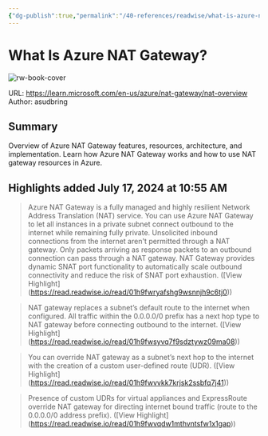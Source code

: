 ```yaml
---
{"dg-publish":true,"permalink":"/40-references/readwise/what-is-azure-nat-gateway/","tags":["rw/articles"]}
---
```


# What Is Azure NAT Gateway?

![rw-book-cover](https://learn.microsoft.com/en-us/media/open-graph-image.png)
  
URL: https://learn.microsoft.com/en-us/azure/nat-gateway/nat-overview
Author: asudbring

## Summary

Overview of Azure NAT Gateway features, resources, architecture, and implementation. Learn how Azure NAT Gateway works and how to use NAT gateway resources in Azure.

## Highlights added July 17, 2024 at 10:55 AM
>Azure NAT Gateway is a fully managed and highly resilient Network Address Translation (NAT) service. You can use Azure NAT Gateway to let all instances in a private subnet connect outbound to the internet while remaining fully private. Unsolicited inbound connections from the internet aren't permitted through a NAT gateway. Only packets arriving as response packets to an outbound connection can pass through a NAT gateway.
>NAT Gateway provides dynamic SNAT port functionality to automatically scale outbound connectivity and reduce the risk of SNAT port exhaustion. ([View Highlight] (https://read.readwise.io/read/01h9fwryafshg9wsnnjh9c6tj0))


>NAT gateway replaces a subnet’s default route to the internet when configured. All traffic within the 0.0.0.0/0 prefix has a next hop type to NAT gateway before connecting outbound to the internet. ([View Highlight] (https://read.readwise.io/read/01h9fwsyvq7f9sdztywz09ma08))


>You can override NAT gateway as a subnet’s next hop to the internet with the creation of a custom user-defined route (UDR). ([View Highlight] (https://read.readwise.io/read/01h9fwvvkk7krjsk2ssbfq7j41))


>Presence of custom UDRs for virtual appliances and ExpressRoute override NAT gateway for directing internet bound traffic (route to the 0.0.0.0/0 address prefix). ([View Highlight] (https://read.readwise.io/read/01h9fwvqdw1mthvntsfw1x1gap))


